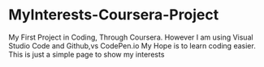 # MyInterests-Coursera-Project
My First Project in Coding, Through Coursera. However I am using Visual Studio Code and Github,vs CodePen.io
My Hope is to learn coding easier.
This is just a simple page to show my interests
